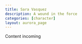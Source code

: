 ```yaml
---
title: Sara Vasquez
description: A wound in the force
categories: [character]
layout: aurora_page
---
```


Content incoming
